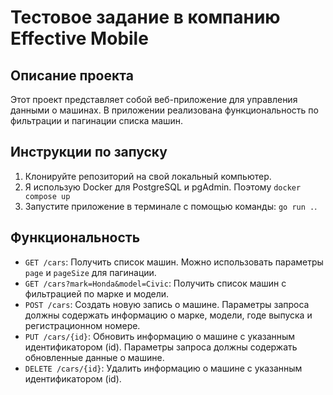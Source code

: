 # Тестовое задание в компанию Effective Mobile


## Описание проекта

Этот проект представляет собой веб-приложение для управления данными о машинах. В приложении реализована функциональность по фильтрации и пагинации списка машин.

## Инструкции по запуску

1. Клонируйте репозиторий на свой локальный компьютер.
2. Я использую Docker для PostgreSQL и pgAdmin. Поэтому `docker compose up`
3. Запустите приложение в терминале с помощью команды: `go run .`.

## Функциональность

- `GET /cars`: Получить список машин. Можно использовать параметры `page` и `pageSize` для пагинации.
- `GET /cars?mark=Honda&model=Civic`: Получить список машин с фильтрацией по марке и модели.
- `POST /cars`: Создать новую запись о машине. Параметры запроса должны содержать информацию о марке, модели, годе выпуска и регистрационном номере.
- `PUT /cars/{id}`: Обновить информацию о машине с указанным идентификатором (id). Параметры запроса должны содержать обновленные данные о машине.
- `DELETE /cars/{id}`: Удалить информацию о машине с указанным идентификатором (id).

